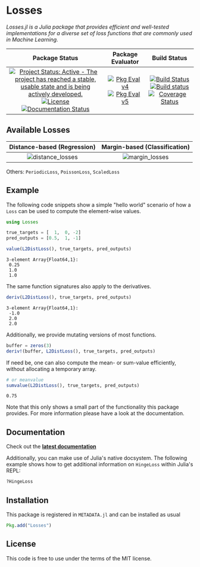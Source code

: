 # Losses

_Losses.jl is a Julia package that provides efficient and
well-tested implementations for a diverse set of loss functions
that are commonly used in Machine Learning._

| **Package Status** | **Package Evaluator** | **Build Status**  |
|:------------------:|:---------------------:|:-----------------:|
| [![Project Status: Active - The project has reached a stable, usable state and is being actively developed.](http://www.repostatus.org/badges/latest/active.svg)](http://www.repostatus.org/#active) [![License](http://img.shields.io/badge/license-MIT-brightgreen.svg?style=flat)](LICENSE.md) [![Documentation Status](http://readthedocs.org/projects/lossesjl/badge/?version=latest)](http://lossesjl.readthedocs.io/en/latest/?badge=latest) | [![Pkg Eval v4](http://pkg.julialang.org/badges/Losses.4.svg)](http://pkg.julialang.org/?pkg=Losses&ver=0.4) [![Pkg Eval v5](http://pkg.julialang.org/badges/Losses.5.svg)](http://pkg.julialang.org/?pkg=Losses&ver=0.5) | [![Build Status](https://travis-ci.org/JuliaML/Losses.jl.svg?branch=master)](https://travis-ci.org/JuliaML/Losses.jl) [![Build status](https://ci.appveyor.com/api/projects/status/xbwc2fiel40bajsp/branch/master?svg=true)](https://ci.appveyor.com/project/Evizero/losses-jl/branch/master) [![Coverage Status](https://coveralls.io/repos/github/JuliaML/Losses.jl/badge.svg?branch=master)](https://coveralls.io/github/JuliaML/Losses.jl?branch=master) |

## Available Losses

 **Distance-based (Regression)** | **Margin-based (Classification)**
:-------------------------------:|:----------------------------------:
![distance_losses](https://cloud.githubusercontent.com/assets/10854026/17837727/62d856b8-67bb-11e6-9e55-c842712b1edb.png) | ![margin_losses](https://cloud.githubusercontent.com/assets/10854026/17837728/62da0bac-67bb-11e6-92eb-fd5b291cdd8a.png)

Others: `PeriodicLoss`, `PoissonLoss`, `ScaledLoss`

## Example

The following code snippets show a simple "hello world" scenario
of how a `Loss` can be used to compute the element-wise values.

```julia
using Losses

true_targets = [  1,  0, -2]
pred_outputs = [0.5,  1, -1]

value(L2DistLoss(), true_targets, pred_outputs)
```
```
3-element Array{Float64,1}:
 0.25
 1.0
 1.0
```

The same function signatures also apply to the derivatives.

```julia
deriv(L2DistLoss(), true_targets, pred_outputs)
```
```
3-element Array{Float64,1}:
 -1.0
 2.0
 2.0
```

Additionally, we provide mutating versions of most functions.

```julia
buffer = zeros(3)
deriv!(buffer, L2DistLoss(), true_targets, pred_outputs)
```

If need be, one can also compute the mean- or sum-value efficiently,
without allocating a temporary array.

```julia
# or meanvalue
sumvalue(L2DistLoss(), true_targets, pred_outputs)
```
```
0.75
```

Note that this only shows a small part of the functionality this
package provides. For more information please have a look at
the documentation.

## Documentation

Check out the **[latest documentation](http://lossesjl.readthedocs.io/en/latest/index.html)**

Additionally, you can make use of Julia's native docsystem.
The following example shows how to get additional information
on `HingeLoss` within Julia's REPL:

```julia
?HingeLoss
```

## Installation

This package is registered in `METADATA.jl` and can be installed as usual

```julia
Pkg.add("Losses")
```

## License

This code is free to use under the terms of the MIT license.

